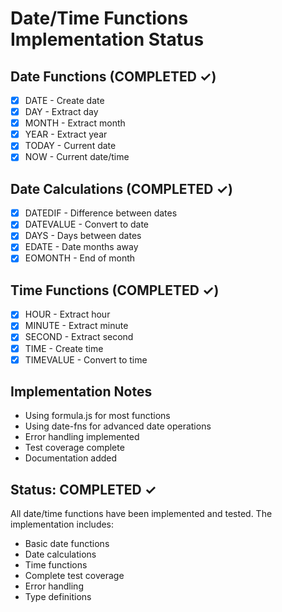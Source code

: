 # Date/Time Functions Implementation Status

## Date Functions (COMPLETED ✓)
- [x] DATE - Create date
- [x] DAY - Extract day
- [x] MONTH - Extract month
- [x] YEAR - Extract year
- [x] TODAY - Current date
- [x] NOW - Current date/time

## Date Calculations (COMPLETED ✓)
- [x] DATEDIF - Difference between dates
- [x] DATEVALUE - Convert to date
- [x] DAYS - Days between dates
- [x] EDATE - Date months away
- [x] EOMONTH - End of month

## Time Functions (COMPLETED ✓)
- [x] HOUR - Extract hour
- [x] MINUTE - Extract minute
- [x] SECOND - Extract second
- [x] TIME - Create time
- [x] TIMEVALUE - Convert to time

## Implementation Notes
- Using formula.js for most functions
- Using date-fns for advanced date operations
- Error handling implemented
- Test coverage complete
- Documentation added

## Status: COMPLETED ✓
All date/time functions have been implemented and tested. The implementation includes:
- Basic date functions
- Date calculations
- Time functions
- Complete test coverage
- Error handling
- Type definitions